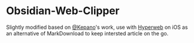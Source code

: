 # Obsidian-Web-Clipper

Slightly modified based on [@Kepano](https://gist.github.com/kepano/90c05f162c37cf730abb8ff027987ca3)'s work, use with [Hyperweb](https://hyperweb.app/) on iOS as an alternative of MarkDownload to keep intersted article on the go.
